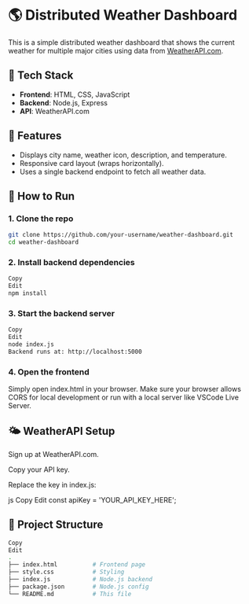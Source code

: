 # 🌎 Distributed Weather Dashboard

This is a simple distributed weather dashboard that shows the current weather for multiple major cities using data from [WeatherAPI.com](https://www.weatherapi.com/).

## 🧰 Tech Stack

- **Frontend**: HTML, CSS, JavaScript
- **Backend**: Node.js, Express
- **API**: WeatherAPI.com

## 🚀 Features

- Displays city name, weather icon, description, and temperature.
- Responsive card layout (wraps horizontally).
- Uses a single backend endpoint to fetch all weather data.

## 🔧 How to Run

### 1. Clone the repo
```bash
git clone https://github.com/your-username/weather-dashboard.git
cd weather-dashboard
```
### 2. Install backend dependencies
```bash
Copy
Edit
npm install
```
### 3. Start the backend server
```bash
Copy
Edit
node index.js
Backend runs at: http://localhost:5000
```
### 4. Open the frontend
Simply open index.html in your browser.
Make sure your browser allows CORS for local development or run with a local server like VSCode Live Server. 

## 🌤️ WeatherAPI Setup
Sign up at WeatherAPI.com.

Copy your API key.

Replace the key in index.js:

js
Copy
Edit
const apiKey = 'YOUR_API_KEY_HERE';
## 📂 Project Structure
```bash
Copy
Edit
.
├── index.html          # Frontend page
├── style.css           # Styling
├── index.js            # Node.js backend
├── package.json        # Node.js config
└── README.md           # This file
```
